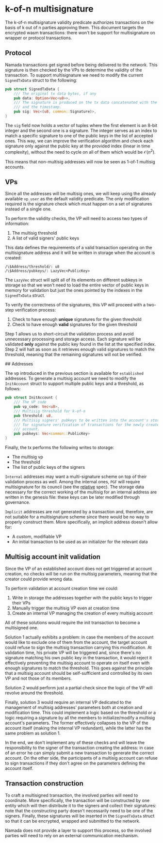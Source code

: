 # k-of-n multisignature

The k-of-n multisignature validity predicate authorizes transactions on the basis of k out of n parties approving them. This document targets the encrypted wasm transactions: there won't be support for multisignature on wrapper or protocol transactions.

## Protocol

Namada transactions get signed before being delivered to the network. This signature is then checked by the VPs to determine the validity of the transaction. To support multisignature we need to modify the current `SignedTxData` struct to the following:

```rust
pub struct SignedTxData {
    /// The original tx data bytes, if any
    pub data: Option<Vec<u8>>,
    /// The signature is produced on the tx data concatenated with the tx code
    /// and the timestamp.
    pub sig: Vec<(u8, common::Signature)>,
}
```

The `sig` field now holds a vector of tuples where the first element is an 8-bit integer and the second one is a signature. The integer serves as an index to match a specific signature to one of the public keys in the list of accepted ones. This way, we can improve the verification algorithm and check each signature only against the public key at the provided index (linear in time complexity), without the need to cycle on all of them which would be $\mathcal{O}(n^2)$.

This means that non-multisig addresses will now be seen as 1-of-1 multisig accounts.

## VPs

Since all the addresses will be multisig ones, we will keep using the already available `vp_user` as the default validity predicate. The only modification required is the signature check which must happen on a set of signatures instead of a single one.

To perform the validity checks, the VP will need to access two types of information:

1. The multisig threshold
2. A list of valid signers' public keys

This data defines the requirements of a valid transaction operating on the multisignature address and it will be written in storage when the account is created: 

```
/\$Address/threshold/: u8
/\$Address/pubkeys/: LazyVec<PublicKey>
```

The `LazyVec` struct will split all of its elements on different subkeys in storage so that we won't need to load the entire vector of public keys in memory for validation but just the ones pointed by the indexes in the `SignedTxData` struct.

To verify the correctness of the signatures, this VP will proceed with a two-step verification process:

1. Check to have enough **unique** signatures for the given threshold
2. Check to have enough **valid** signatures for the given threshold

Step 1 allows us to short-circuit the validation process and avoid unnecessary processing and storage access. Each signature will be validated **only** against the public key found in the list at the specified index. Step 2 will halt as soon as it retrieves enough valid signatures to match the threshold, meaning that the remaining signatures will not be verified.

## Addresses

The vp introduced in the previous section is available for `established` addresses. To generate a multisig account we need to modify the `InitAccount` struct to support multiple public keys and a threshold, as follows:

```rust
pub struct InitAccount {
    /// The VP code
    pub vp_code: Vec<u8>,
    /// Multisig threshold for k-of-n
    pub threshold: u8,
    /// Multisig signers' pubkeys to be written into the account's storage. This can be used
    /// for signature verification of transactions for the newly created
    /// account.
    pub pubkeys: Vec<common::PublicKey>
}
```

Finally, the tx performs the following writes to storage: 

- The multisig vp
- The threshold
- The list of public keys of the signers

`Internal` addresses may want a multi-signature scheme on top of their validation process as well. Among the internal ones, `PGF` will require multisignature for its council (see the [relative](../economics/public-goods-funding.md) spec). The storage data necessary for the correct working of the multisig for an internal address are written in the genesis file: these keys can be later modified through governance.

`Implicit` addresses are not generated by a transaction and, therefore, are not suitable for a multisignature scheme since there would be no way to properly construct them. More specifically, an implicit address doesn't allow for:

- A custom, modifiable VP
- An initial transaction to be used as an initializer for the relevant data

## Multisig account init validation

Since the VP of an established account does not get triggered at account creation, no checks will be run on the multisig parameters, meaning that the creator could provide wrong data.

To perform validation at account creation time we could:

1. Write in storage the addresses together with the public keys to trigger their VPs
2. Manually trigger the multisig VP even at creation time
3. Create an internal VP managing the creation of every multisig account

All of these solutions would require the init transaction to become a multisigned one.

Solution 1 actually exhibits a problem: in case the members of the account would like to exclude one of them from the account, the target account could refuse to sign the multisig transaction carrying this modification. At validation time, his private VP will be triggered and, since there's no signature matching his own public key in the transaction, it would reject it effectively preventing the multisig account to operate on itself even with enough signatures to match the threshold. This goes against the principle that a multisig account should be self-sufficient and controlled by its own VP and not those of its members.

Solution 2 would perform just a partial check since the logic of the VP will revolve around the threshold.

Finally, solution 3 would require an internal VP dedicated to the management of multisig addresses' parameters both at creation and modification time. This could implement a logic based on the threshold or a logic requiring a signature by all the members to initialize/modify a multisig account's parameters. The former effectively collapses to the VP of the account itself (making the internal VP redundant), while the latter has the same problem as solution 1.

In the end, we don't implement any of these checks and will leave the responsibility to the signer of the transaction creating the address: in case of an error he can simply submit a new transaction to generate the correct account. On the other side, the participants of a multisig account can refuse to sign transactions if they don't agree on the parameters defining the account itself.

## Transaction construction

To craft a multisigned transaction, the involved parties will need to coordinate. More specifically, the transaction will be constructed by one entity which will then distribute it to the signers and collect their signatures: note that the constructing party doesn't necessarily need to be one of the signers. Finally, these signatures will be inserted in the `SignedTxData` struct so that it can be encrypted, wrapped and submitted to the network.

Namada does not provide a layer to support this process, so the involved parties will need to rely on an external communication mechanism.
